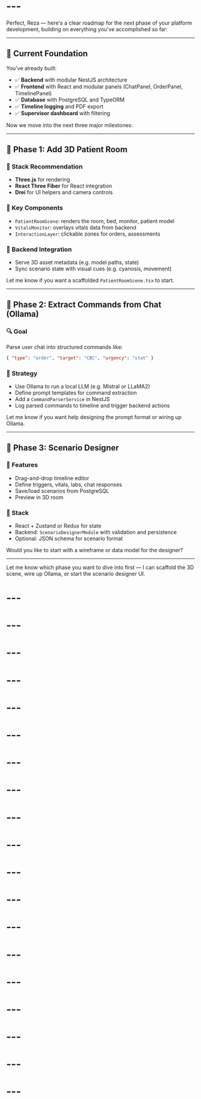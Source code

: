 # ---
Perfect, Reza — here's a clear roadmap for the next phase of your platform development, building on everything you've accomplished so far:

---

## 🧱 Current Foundation

You've already built:
- ✅ **Backend** with modular NestJS architecture
- ✅ **Frontend** with React and modular panels (ChatPanel, OrderPanel, TimelinePanel)
- ✅ **Database** with PostgreSQL and TypeORM
- ✅ **Timeline logging** and PDF export
- ✅ **Supervisor dashboard** with filtering

Now we move into the next three major milestones:

---

## 🧊 Phase 1: Add 3D Patient Room

### 🔧 Stack Recommendation
- **Three.js** for rendering
- **React Three Fiber** for React integration
- **Drei** for UI helpers and camera controls

### 🧩 Key Components
- `PatientRoomScene`: renders the room, bed, monitor, patient model
- `VitalsMonitor`: overlays vitals data from backend
- `InteractionLayer`: clickable zones for orders, assessments

### 🧠 Backend Integration
- Serve 3D asset metadata (e.g. model paths, state)
- Sync scenario state with visual cues (e.g. cyanosis, movement)

Let me know if you want a scaffolded `PatientRoomScene.tsx` to start.

---

## 🧠 Phase 2: Extract Commands from Chat (Ollama)

### 🔍 Goal
Parse user chat into structured commands like:
```json
{ "type": "order", "target": "CBC", "urgency": "stat" }
```

### 🧠 Strategy
- Use Ollama to run a local LLM (e.g. Mistral or LLaMA2)
- Define prompt templates for command extraction
- Add a `CommandParserService` in NestJS
- Log parsed commands to timeline and trigger backend actions

Let me know if you want help designing the prompt format or wiring up Ollama.

---

## 🎨 Phase 3: Scenario Designer

### 🧩 Features
- Drag-and-drop timeline editor
- Define triggers, vitals, labs, chat responses
- Save/load scenarios from PostgreSQL
- Preview in 3D room

### 🔧 Stack
- React + Zustand or Redux for state
- Backend: `ScenarioDesignerModule` with validation and persistence
- Optional: JSON schema for scenario format

Would you like to start with a wireframe or data model for the designer?

---

Let me know which phase you want to dive into first — I can scaffold the 3D scene, wire up Ollama, or start the scenario designer UI.
# ---
# ---
# ---
# ---
# ---
# ---
# ---
# ---
# ---
# ---
# ---
# ---
# ---
# ---
# ---
# ---
# ---
# ---
# ---
